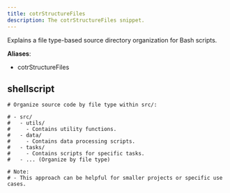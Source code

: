 ```yaml
---
title: cotrStructureFiles
description: The cotrStructureFiles snippet.
---
```


Explains a file type-based source directory organization for Bash scripts.

**Aliases**:
- cotrStructureFiles

## shellscript
```shellscript
# Organize source code by file type within src/:

# - src/
#   - utils/
#     - Contains utility functions.
#   - data/
#     - Contains data processing scripts.
#   - tasks/
#     - Contains scripts for specific tasks.
#   - ... (Organize by file type)

# Note:
# - This approach can be helpful for smaller projects or specific use cases.
```

